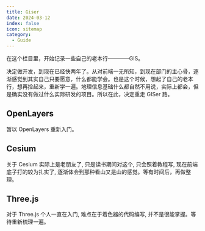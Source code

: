 ```yaml
---
title: Giser
date: 2024-03-12
index: false
icon: sitemap
category:
  - Guide
---
```


在这个栏目里，开始记录一些自己的老本行————GIS。

决定做开发，到现在已经快两年了。从对前端一无所知，到现在部门的主心骨，逐渐感觉到其实自己只要愿意，什么都能学会。也是这个时候，想起了自己的老本行，想再捡起来，重新学一遍。地理信息基础什么都自然不用说，实际上都会，但是确实没有做过什么实际研发的项目。所以在此，决定重走 GISer 路。

## OpenLayers

暂以 OpenLayers 重新入门。

## Cesium

关于 Cesium 实际上是老朋友了, 只是读书期间对这个, 只会照着教程写, 现在前端底子打的较为扎实了, 逐渐体会到那种看山又是山的感觉。等有时间后，再做整理。

## Three.js

对于 Three.js 个人一直在入门, 难点在于着色器的代码编写, 并不是很能掌握。等待重新梳理一遍。
